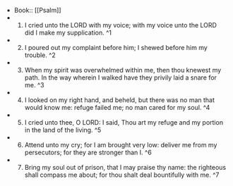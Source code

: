 - Book:: [[Psalm]]
- 1. I cried unto the LORD with my voice; with my voice unto the LORD did I make my supplication. ^1
- 2. I poured out my complaint before him; I shewed before him my trouble. ^2
- 3. When my spirit was overwhelmed within me, then thou knewest my path. In the way wherein I walked have they privily laid a snare for me. ^3
- 4. I looked on my right hand, and beheld, but there was no man that would know me: refuge failed me; no man cared for my soul. ^4
- 5. I cried unto thee, O LORD: I said, Thou art my refuge and my portion in the land of the living. ^5
- 6. Attend unto my cry; for I am brought very low: deliver me from my persecutors; for they are stronger than I. ^6
- 7. Bring my soul out of prison, that I may praise thy name: the righteous shall compass me about; for thou shalt deal bountifully with me. ^7
